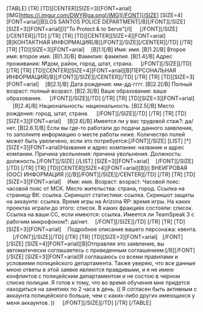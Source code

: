 [TABLE]
[TR]
[TD][CENTER][SIZE=3][FONT=arial]ᅠ
[IMG]https://i.imgur.com/DWYRIga.png[/IMG][/FONT][/SIZE]
[SIZE=4][FONT=arial][B]LOS SANTOS POLICE DEPARTMENT[/B][/FONT][/SIZE]
[SIZE=3][FONT=arial][I]"To Protect & to Serve"[/I]
ᅠ [/FONT][/SIZE][/CENTER][/TD]
[/TR]
[TR]
[TD][CENTER][SIZE=4][FONT=arial][B]КОНТАКТНАЯ ИНФОРМАЦИЯ[/B][/FONT][/SIZE][/CENTER][/TD]
[/TR]
[TR]
[TD][SIZE=3][FONT=arial]ᅠ
[B]1.1[/B] Имя: имя.
[B]1.2[/B] Второе имя: второе имя.
[B]1.3[/B] Фамилия: фамилия.
[B]1.4[/B] Адрес проживания: №дом, район, город, штат, страна.
ᅠ [/FONT][/SIZE][/TD]
[/TR]
[TR]
[TD][CENTER][SIZE=4][FONT=arial][B]ПЕРСОНАЛЬНАЯ ИНФОРМАЦИЯ[/B][/FONT][/SIZE][/CENTER][/TD]
[/TR]
[TR]
[TD][SIZE=3][FONT=arial]ᅠ
[B]2.1[/B] Дата рождения: мм-дд-гггг.
[B]2.2[/B] Полный возраст: полный возраст.
[B]2.3[/B] Ваше образование: ваше образование.
ᅠ [/FONT][/SIZE][/TD]
[/TR]
[TR]
[TD][SIZE=3][FONT=arial]ᅠ
[B]2.4[/B] Национальность: национальность.
[B]2.5[/B] Место рождения: город, штат, страна.
ᅠ [/FONT][/SIZE][/TD]
[/TR]
[TR]
[TD][SIZE=3][FONT=arial]ᅠ
[B]2.6[/B] Имеется ли у вас трудовой стаж?: да/нет.
[B]2.6.1[/B] Если вы где-то работали до подачи данного заявления, то заполните информацию о месте работы ниже. Количество полей может быть увеличено, если это потребуется:[/FONT][/SIZE]
[LIST]
[*][SIZE=3][FONT=arial]Название и адрес компании: название и адрес компании.
Причина увольнения: причина увольнения.
Должность: должность.[/FONT][/SIZE]
[/LIST]
[SIZE=3][FONT=arial]ᅠ [/FONT][/SIZE][/TD]
[/TR]
[TR]
[TD][CENTER][SIZE=4][FONT=arial][B](( ВНЕИГРОВАЯ (ООС) ИНФОРМАЦИЯ ))[/B][/FONT][/SIZE][/CENTER][/TD]
[/TR]
[TR]
[TD][SIZE=3][FONT=arial]ᅠ
Имя: имя.
Возраст: возраст.
Часовой пояс: часовой пояс от МСК.
Место жительства: страна, город.
Ссылка на страницу ВК: ссылка.
Скриншот статистики: ссылка.
Скриншот защиты на аккаунте: ссылка.
Время игры на Arizona RP: время игры.
На каких проектах играли до этого: список.
В каких фракциях состояли: список.
Ссылка на ваши СС, если имеются: ссылка.
Имеется ли TeamSpeak 3 с рабочим микрофоном?: да/нет.
ᅠ[/FONT][/SIZE][/TD]
[/TR]
[TR]
[TD][SIZE=3][FONT=arial]ᅠ
Подробное описание вашего персонажа: квента.
ᅠ [/FONT][/SIZE][/TD]
[/TR]
[TR]
[TD][SIZE=3][FONT=arial]ᅠ[/FONT][/SIZE]
[SIZE=4][FONT=arial][B]Отправляя это заявление, вы автоматически соглашаетесь с приведенным соглашением:[/B][/FONT][/SIZE]
[SIZE=3][FONT=arial]Я соглашаюсь со всеми правилами и условиями полицейского департамента. Также уверяю, что все данные мною ответы в этой заявке являются правдивыми, и я не имею конфликтов с полицейским департаментом и не состою в черном списке полиции. Я готов к тому, что во время обучения мне придется находиться на занятиях по 2 часа в день.
(( Я согласен быть активным с аккаунта полицейского больше, чем с каких-либо других имеющихся у меня аккаунтов. ))
ᅠ [/FONT][/SIZE][/TD]
[/TR]
[/TABLE]
